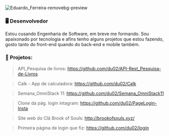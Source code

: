![Eduardo_Ferreira-removebg-preview](https://user-images.githubusercontent.com/40076527/105754126-728b6280-5f28-11eb-9d64-6a3bac46f57f.png)
### 🖥 Desenvolvedor
Estou cusando Engenharia de Software, em breve me formando. Sou apaixonado por tecnologia e afins tenho alguns projetos que estou fazendo,
gosto tanto do front-end quando do back-end e mobile também.

### 💼 Projetos:
> API_Pesquisa de livros: https://github.com/du02/API-Rest_Pesquisa-de-Livros

> Calk - App de calculadora: https://github.com/du02/Calk

> Semana_OmniStack 11: https://github.com/du02/Semana_OmniStack11

> Clone da pág. login intagram: https://github.com/du02/PageLogin-Insta

> Site web do Clã Brook of Souls: http://brookofsouls.xyz/

> Primeira página de login que fiz: https://github.com/du02/login
